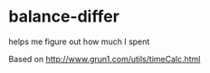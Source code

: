 # balance-differ
helps me figure out how much I spent

Based on http://www.grun1.com/utils/timeCalc.html
